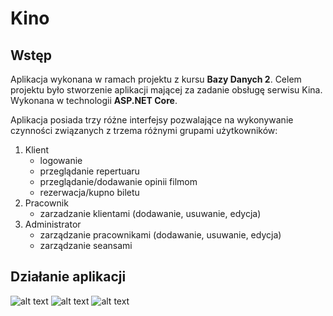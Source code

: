 # Kino
## Wstęp
Aplikacja wykonana w ramach projektu z kursu **Bazy Danych 2**. Celem projektu było stworzenie aplikacji mającej za zadanie obsługę serwisu Kina. Wykonana w technologii **ASP.NET Core**.

Aplikacja posiada trzy różne interfejsy pozwalające na wykonywanie czynności związanych z trzema różnymi grupami użytkowników:

1. Klient
    * logowanie
    * przeglądanie repertuaru
    * przeglądanie/dodawanie opinii filmom
    * rezerwacja/kupno biletu
2. Pracownik
    * zarzadzanie klientami (dodawanie, usuwanie, edycja)
3. Administrator
    * zarządzanie pracownikami (dodawanie, usuwanie, edycja)
    * zarządzanie seansami

## Działanie aplikacji

![alt text](https://i.imgur.com/v3bGwEV.png "Employees")
![alt text](https://i.imgur.com/6lbSS4g.png "Whats-on")
![alt text](https://i.imgur.com/2c72bGV.png "Reviews")

    
